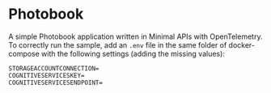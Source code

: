 # Photobook
A simple Photobook application written in Minimal APIs with OpenTelemetry. To correctly run the sample, add an `.env` file in the same folder of docker-compose with the following settings (adding the missing values):

```
STORAGEACCOUNTCONNECTION=
COGNITIVESERVICESKEY=
COGNITIVESERVICESENDPOINT=
```

